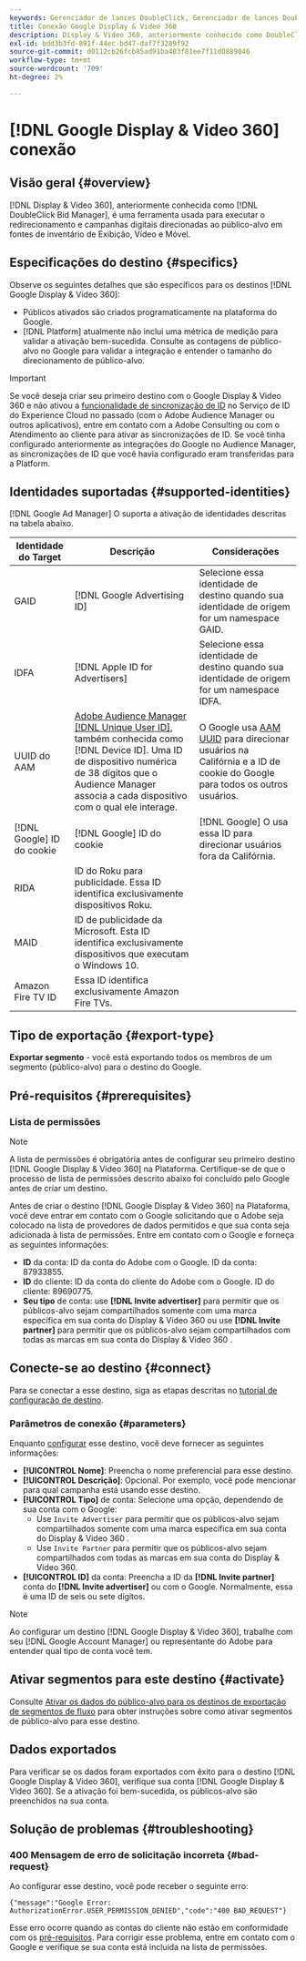 ```yaml
---
keywords: Gerenciador de lances DoubleClick, Gerenciador de lances DoubleClick, DoubleClick, Display & Video 360, display 360, video 360, Video 360, Display 360, exibição e vídeo
title: Conexão Google Display & Video 360
description: Display & Video 360, anteriormente conhecido como DoubleClick Bid Manager, é uma ferramenta usada para executar campanhas digitais direcionadas para o público-alvo em fontes de inventário de Exibição, Vídeo e Dispositivo móvel.
exl-id: bdd3b3fd-891f-44ec-bd47-daf7f3289f92
source-git-commit: d0112cb26fcb85ad91ba403f81ee7f11d0889046
workflow-type: tm+mt
source-wordcount: '709'
ht-degree: 2%

---
```


# [!DNL Google Display & Video 360] conexão

## Visão geral {#overview}

[!DNL Display & Video 360], anteriormente conhecida como  [!DNL DoubleClick Bid Manager], é uma ferramenta usada para executar o redirecionamento e campanhas digitais direcionadas ao público-alvo em fontes de inventário de Exibição, Vídeo e Móvel.

## Especificações do destino {#specifics}

Observe os seguintes detalhes que são específicos para os destinos [!DNL Google Display & Video 360]:

* Públicos ativados são criados programaticamente na plataforma do Google.
* [!DNL Platform] atualmente não inclui uma métrica de medição para validar a ativação bem-sucedida. Consulte as contagens de público-alvo no Google para validar a integração e entender o tamanho do direcionamento de público-alvo.

>[!IMPORTANT]
>
>Se você deseja criar seu primeiro destino com o Google Display &amp; Video 360 e não ativou a [funcionalidade de sincronização de ID](https://experienceleague.adobe.com/docs/id-service/using/id-service-api/methods/idsync.html) no Serviço de ID do Experience Cloud no passado (com o Adobe Audience Manager ou outros aplicativos), entre em contato com a Adobe Consulting ou com o Atendimento ao cliente para ativar as sincronizações de ID. Se você tinha configurado anteriormente as integrações do Google no Audience Manager, as sincronizações de ID que você havia configurado eram transferidas para a Platform.

## Identidades suportadas {#supported-identities}

[!DNL Google Ad Manager] O suporta a ativação de identidades descritas na tabela abaixo.

| Identidade do Target | Descrição | Considerações |
|---|---|---|
| GAID | [!DNL Google Advertising ID] | Selecione essa identidade de destino quando sua identidade de origem for um namespace GAID. |
| IDFA | [!DNL Apple ID for Advertisers] | Selecione essa identidade de destino quando sua identidade de origem for um namespace IDFA. |
| UUID do AAM | [Adobe Audience Manager [!DNL Unique User ID]](https://experienceleague.adobe.com/docs/audience-manager/user-guide/reference/ids-in-aam.html), também conhecida como  [!DNL Device ID]. Uma ID de dispositivo numérica de 38 dígitos que o Audience Manager associa a cada dispositivo com o qual ele interage. | O Google usa [AAM UUID](https://experienceleague.adobe.com/docs/audience-manager/user-guide/reference/ids-in-aam.html?lang=en) para direcionar usuários na Califórnia e a ID de cookie do Google para todos os outros usuários. |
| [!DNL Google] ID do cookie | [!DNL Google] ID do cookie | [!DNL Google] O usa essa ID para direcionar usuários fora da Califórnia. |
| RIDA | ID do Roku para publicidade. Essa ID identifica exclusivamente dispositivos Roku. |  |
| MAID | ID de publicidade da Microsoft. Esta ID identifica exclusivamente dispositivos que executam o Windows 10. |  |
| Amazon Fire TV ID | Essa ID identifica exclusivamente Amazon Fire TVs. |  |

## Tipo de exportação {#export-type}

**Exportar segmento**  - você está exportando todos os membros de um segmento (público-alvo) para o destino do Google.

## Pré-requisitos {#prerequisites}

### Lista de permissões

>[!NOTE]
>
>A lista de permissões é obrigatória antes de configurar seu primeiro destino [!DNL Google Display & Video 360] na Plataforma. Certifique-se de que o processo de lista de permissões descrito abaixo foi concluído pelo Google antes de criar um destino.

Antes de criar o destino [!DNL Google Display & Video 360] na Plataforma, você deve entrar em contato com o Google solicitando que o Adobe seja colocado na lista de provedores de dados permitidos e que sua conta seja adicionada à lista de permissões. Entre em contato com o Google e forneça as seguintes informações:

* **ID** da conta: ID da conta do Adobe com o Google. ID da conta: 87933855.
* **ID** do cliente: ID da conta do cliente do Adobe com o Google. ID do cliente: 89690775.
* **Seu tipo** de conta: use  **[!DNL Invite advertiser]** para permitir que os públicos-alvo sejam compartilhados somente com uma marca específica em sua conta do Display &amp; Video 360 ou use  **[!DNL Invite partner]** para permitir que os públicos-alvo sejam compartilhados com todas as marcas em sua conta do Display &amp; Video 360 .

## Conecte-se ao destino {#connect}

Para se conectar a esse destino, siga as etapas descritas no [tutorial de configuração de destino](../../ui/connect-destination.md).

### Parâmetros de conexão {#parameters}

Enquanto [configurar](../../ui/connect-destination.md) esse destino, você deve fornecer as seguintes informações:

* **[!UICONTROL Nome]**: Preencha o nome preferencial para esse destino.
* **[!UICONTROL Descrição]**: Opcional. Por exemplo, você pode mencionar para qual campanha está usando esse destino.
* **[!UICONTROL Tipo]** de conta: Selecione uma opção, dependendo de sua conta com o Google:
   * Use `Invite Advertiser` para permitir que os públicos-alvo sejam compartilhados somente com uma marca específica em sua conta do Display &amp; Video 360 .
   * Use `Invite Partner` para permitir que os públicos-alvo sejam compartilhados com todas as marcas em sua conta do Display &amp; Video 360.
* **[!UICONTROL ID]** da conta: Preencha a ID da  **[!DNL Invite partner]** conta do  **[!DNL Invite advertiser]** ou com o Google. Normalmente, essa é uma ID de seis ou sete dígitos.

>[!NOTE]
>
>Ao configurar um destino [!DNL Google Display & Video 360], trabalhe com seu [!DNL Google Account Manager] ou representante do Adobe para entender qual tipo de conta você tem.

## Ativar segmentos para este destino {#activate}

Consulte [Ativar os dados do público-alvo para os destinos de exportação de segmentos de fluxo](../../ui/activate-segment-streaming-destinations.md) para obter instruções sobre como ativar segmentos de público-alvo para esse destino.

## Dados exportados

Para verificar se os dados foram exportados com êxito para o destino [!DNL Google Display & Video 360], verifique sua conta [!DNL Google Display & Video 360]. Se a ativação foi bem-sucedida, os públicos-alvo são preenchidos na sua conta.

## Solução de problemas {#troubleshooting}

### 400 Mensagem de erro de solicitação incorreta {#bad-request}

Ao configurar esse destino, você pode receber o seguinte erro:

`{"message":"Google Error: AuthorizationError.USER_PERMISSION_DENIED","code":"400 BAD_REQUEST"}`

Esse erro ocorre quando as contas do cliente não estão em conformidade com os [pré-requisitos](#prerequisites). Para corrigir esse problema, entre em contato com o Google e verifique se sua conta está incluída na lista de permissões.